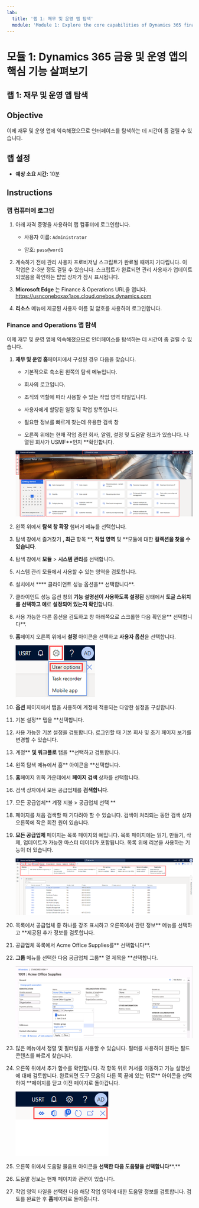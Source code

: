 ```yaml
---
lab:
  title: '랩 1: 재무 및 운영 앱 탐색'
  module: 'Module 1: Explore the core capabilities of Dynamics 365 finance and operations apps'
---
```


# 모듈 1: Dynamics 365 금융 및 운영 앱의 핵심 기능 살펴보기

## 랩 1: 재무 및 운영 앱 탐색

## Objective

이제 재무 및 운영 앱에 익숙해졌으므로 인터페이스를 탐색하는 데 시간이 좀 걸릴 수 있습니다.

## 랩 설정

- **예상 소요 시간:** 10분

## Instructions

### 랩 컴퓨터에 로그인

1.  아래 자격 증명을 사용하여 랩 컴퓨터에 로그인합니다.

    - 사용자 이름: `Administrator`

    - 암호: `pass@word1`

1.  계속하기 전에 관리 사용자 프로비저닝 스크립트가 완료될 때까지 기다립니다. 이 작업은 2-3분 정도 걸릴 수 있습니다. 스크립트가 완료되면 관리 사용자가 업데이트되었음을 확인하는 팝업 상자가 잠시 표시됩니다. 

1.  **Microsoft Edge** 는 Finance & Operations URL을 엽니다. <https://usnconeboxax1aos.cloud.onebox.dynamics.com> 

1.  **리소스** 메뉴에 제공된 사용자 이름 및 암호를 사용하여 로그인합니다. 


### Finance and Operations 앱 탐색

이제 재무 및 운영 앱에 익숙해졌으므로 인터페이스를 탐색하는 데 시간이 좀 걸릴 수 있습니다.

1.  **재무 및 운영 홈**페이지에서 구성된 경우 다음을 찾습니다.

    - 기본적으로 축소된 왼쪽의 탐색 메뉴입니다.

    - 회사의 로고입니다.

    - 조직의 역할에 따라 사용할 수 있는 작업 영역 타일입니다.

    - 사용자에게 할당된 일정 및 작업 항목입니다.

    - 필요한 정보를 빠르게 찾는데 유용한 검색 창

    - 오른쪽 위에는 현재 작업 중인 회사, 알림, 설정 및 도움말 링크가 있습니다. 나열된 회사가 USMF**인지 **확인합니다.

    ![영역이 강조 표시된 Dynamics 365 Finance and Operations 홈페이지의 스크린샷](./media/lab-navigate-finance-and-operations-apps-04.png)

2.  왼쪽 위에서 **탐색 창 확장** 햄버거 메뉴를 선택합니다.

3.  탐색 창에서 즐겨찾기 **, 최근** 항목 **, **작업 영역** 및 **모듈에 대한 **컬렉션을 찾을 수 있습니다**.

4.  탐색 창에서 **모듈** > **시스템 관리**를 선택합니다.

5.  시스템 관리 모듈에서 사용할 수 있는 영역을 검토합니다.

6.  설치에서 **** 클라이언트 성능 옵션을** 선택합니다**.

7.  클라이언트 성능 옵션 창의 **기능 설명선이 사용하도록 설정된** 상태에서 **토글 스위치를 선택하고 예**로 **설정되어 있는지 확인**합니다.

8.  사용 가능한 다른 옵션을 검토하고 창 아래쪽으로 스크롤한 다음 확인을** 선택합니다**.

9.  **홈**페이지 오른쪽 위에서 **설정** 아이콘을 선택하고 **사용자 옵션**을 선택합니다.

    ![설정 아이콘 및 사용자 옵션 드롭다운 목록의 스크린샷](./media/lab-navigate-finance-and-operations-apps-05.png)

10. **옵션** 페이지에서 탭을 사용하여 계정에 적용되는 다양한 설정을 구성합니다.

11. 기본 설정** 탭을 **선택합니다.

12. 사용 가능한 기본 설정을 검토합니다. 로그인할 때 기본 회사 및 초기 페이지 보기를 변경할 수 있습니다.

13. 계정** **및 워크플로** 탭을 **선택하고 검토합니다.

14. 왼쪽 탐색 메뉴에서 홈** 아이콘을 **선택합니다.

15. **홈**페이지 위쪽 가운데에서 **페이지 검색** 상자를 선택합니다.

16. 검색 상자에서 모든 공급업체를 **검색합니다**.

17. 모든 공급업체** 계정 지불 > 공급업체 선택 **

18. 페이지를 처음 검색할 때 기다려야 할 수 있습니다. 검색이 처리되는 동안 검색 상자 오른쪽에 작은 회전 원이 있습니다.

19. **모든 공급업체** 페이지는 목록 페이지의 예입니다. 목록 페이지에는 읽기, 만들기, 삭제, 업데이트가 가능한 마스터 데이터가 포함됩니다. 목록 위에 리본을 사용하는 기능이 더 있습니다.

    ![메뉴 기능이 강조 표시된 모든 공급업체 목록의 스크린샷](./media/lab-navigate-finance-and-operations-apps-06.png)

20. 목록에서 공급업체 중 하나를 강조 표시하고 오른쪽에서 관련 정보** 메뉴를 선택하고 **제공된 추가 정보를 검토합니다.

21. 공급업체 목록에서 Acme Office Supplies를** 선택합니다**.

22. **그룹** 메뉴를 선택한 다음 공급업체 그룹** 열 제목을 **선택합니다.

    ![Acme Office Supplies의 공급업체 그룹 열 제목 스크린샷](./media/lab-navigate-finance-and-operations-apps-07.png)

23. 많은 메뉴에서 정렬 및 필터링을 사용할 수 있습니다. 필터를 사용하여 원하는 필드 콘텐츠를 빠르게 찾습니다.

24. 오른쪽 위에서 추가 함수를 확인합니다. 각 항목 위로 커서를 이동하고 기능 설명선에 대해 검토합니다. 완료되면 도구 모음의 다른 쪽 끝에 있는 뒤로** 아이콘을 선택하여 **페이지를 닫고 이전 페이지로 돌아갑니다.

    ![Power Apps, Office 앱, 문서 첨부 파일 새로 고침 페이지, 새 창에서 열기 및 닫기 단추에 연결하기 위한 추가 기능을 보여 주는 목록 페이지 오른쪽 위 메뉴의 스크린샷.](./media/lab-navigate-finance-and-operations-apps-08.png)

25. 오른쪽 위에서 도움말 물음표 아이콘을 **선택한 다음 도움말을 선택합니다****.**

26. 도움말 정보는 현재 페이지와 관련이 있습니다.

27. 작업 영역 타일을 선택한 다음 해당 작업 영역에 대한 도움말 정보를 검토합니다. 검토를 완료한 후 **홈**페이지로 돌아옵니다.

